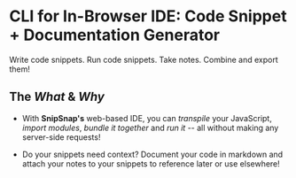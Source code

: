 # CLI for In-Browser IDE: Code Snippet + Documentation Generator

Write code snippets. Run code snippets. Take notes. Combine and export them!

## The *What* & *Why*
  - With **SnipSnap's** web-based IDE, you can *transpile* your JavaScript, *import modules*, *bundle it together* and *run it* -- all without making any server-side requests! 

  - Do your snippets need context? Document your code in markdown and attach your notes to your snippets to reference later or use elsewhere!
